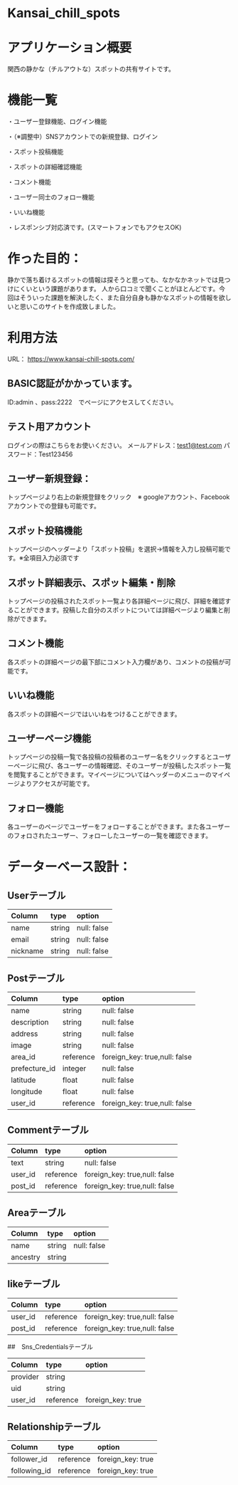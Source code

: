 # Kansai_chill_spots


# アプリケーション概要

関西の静かな（チルアウトな）スポットの共有サイトです。

# 機能一覧

・ユーザー登録機能、ログイン機能

・（※調整中）SNSアカウントでの新規登録、ログイン

・スポット投稿機能

・スポットの詳細確認機能

・コメント機能

・ユーザー同士のフォロー機能

・いいね機能

・レスポンシブ対応済です。(スマートフォンでもアクセスOK)
# 作った目的：

静かで落ち着けるスポットの情報は探そうと思っても、なかなかネットでは見つけにくいという課題があります。
人から口コミで聞くことがほとんどです。今回はそういった課題を解決したく、また自分自身も静かなスポットの情報を欲しいと思いこのサイトを作成致しました。


# 利用方法
URL：
https://www.kansai-chill-spots.com/

## BASIC認証がかかっています。
ID:admin 、pass:2222　でページにアクセスしてください。

## テスト用アカウント
ログインの際はこちらをお使いください。
メールアドレス：test1@test.com  パスワード：Test123456


## ユーザー新規登録：
トップページより右上の新規登録をクリック　※ googleアカウント、Facebookアカウントでの登録も可能です。

## スポット投稿機能
トップページのヘッダーより「スポット投稿」を選択→情報を入力し投稿可能です。※全項目入力必須です



## スポット詳細表示、スポット編集・削除　
トップページの投稿されたスポット一覧より各詳細ページに飛び、詳細を確認することができます。投稿した自分のスポットについては詳細ページより編集と削除ができます。


## コメント機能
各スポットの詳細ページの最下部にコメント入力欄があり、コメントの投稿が可能です。

## いいね機能
各スポットの詳細ページではいいねをつけることができます。


## ユーザーページ機能
トップページの投稿一覧で各投稿の投稿者のユーザー名をクリックするとユーザーページに飛び、各ユーザーの情報確認、そのユーザーが投稿したスポット一覧を閲覧することができます。マイページについてはヘッダーのメニューのマイページよりアクセスが可能です。

## フォロー機能
各ユーザーのページでユーザーをフォローすることができます。また各ユーザーのフォロされたユーザー、フォローしたユーザーの一覧を確認できます。


# データーベース設計：

## Userテーブル

| Column | type | option |
| :--- | :--- | :--- |
| name| string | null: false |
| email| string | null: false |
| nickname| string | null: false |

## Postテーブル

| Column | type | option |
| :--- | :--- | :--- |
| name| string | null: false |
| description| string | null: false |
| address| string | null: false |
| image| string | null: false |
| area_id| reference | foreign_key: true,null: false |
| prefecture_id| integer | null: false |
| latitude| float | null: false |
| longitude| float | null: false |
| user_id| reference | foreign_key: true,null: false |

## Commentテーブル

| Column | type | option |
| :--- | :--- | :--- |
| text| string | null: false |
| user_id| reference | foreign_key: true,null: false |
| post_id| reference | foreign_key: true,null: false |

## Areaテーブル

| Column | type | option |
| :--- | :--- | :--- |
| name| string | null: false |
| ancestry |string|

## likeテーブル

| Column | type | option |
| :--- | :--- | :--- |
| user_id| reference | foreign_key: true,null: false |
| post_id| reference | foreign_key: true,null: false |


##　Sns_Credentialsテーブル

| Column | type | option |
| :--- | :--- | :--- |
| provider| string |  |
| uid| string ||
| user_id| reference | foreign_key: true|

## Relationshipテーブル

| Column | type | option |
| :--- | :--- | :--- |
| follower_id| reference | foreign_key: true|
| following_id| reference | foreign_key: true|
